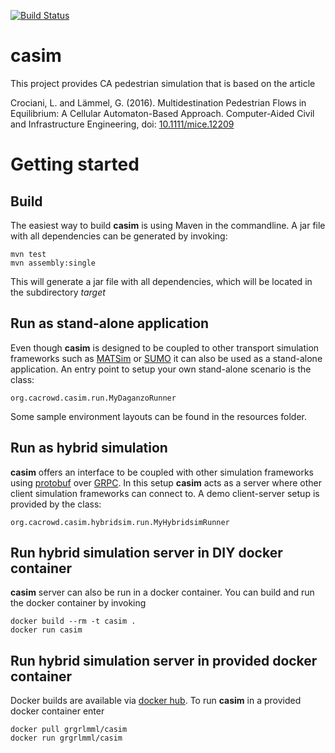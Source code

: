 [![Build Status](https://travis-ci.org/CACrowd/casim.svg?branch=master)](https://travis-ci.org/CACrowd)

# casim
This project provides CA pedestrian simulation that is based on the article

Crociani, L. and Lämmel, G. (2016). Multidestination Pedestrian Flows in 
Equilibrium: A Cellular Automaton-Based Approach. Computer-Aided Civil 
and Infrastructure Engineering, doi: [10.1111/mice.12209](http://onlinelibrary.wiley.com/doi/10.1111/mice.12209/abstract)

# Getting started
## Build
The easiest way to build **casim** is using Maven in the commandline. A jar file with all dependencies can be generated by invoking:

    mvn test
    mvn assembly:single
    
This will generate a jar file with all dependencies, which will be located in the subdirectory *target* 

## Run as stand-alone application
Even though **casim** is designed to be coupled to other transport simulation frameworks such as [MATSim](http://matsim.org) 
or [SUMO](http://sumo.dlr.de) it can also be used as a stand-alone application. An entry point to setup your own stand-alone scenario
is the class:
    
    org.cacrowd.casim.run.MyDaganzoRunner
     
Some sample environment layouts can be found in the resources folder.

## Run as hybrid simulation
**casim** offers an interface to be coupled with other simulation frameworks using [protobuf](https://github.com/google/protobuf) 
over [GRPC](http://www.grpc.io). In this setup **casim** acts as a server where other client simulation frameworks can connect to.
A demo client-server setup is provided by the class:

    org.cacrowd.casim.hybridsim.run.MyHybridsimRunner
    
## Run hybrid simulation server in DIY docker container
**casim** server can also be run in a docker container. You can build and run the docker container by invoking

    docker build --rm -t casim .
    docker run casim
   
## Run hybrid simulation server in provided docker container
Docker builds are available via [docker hub](https://hub.docker.com/r/grgrlmml/casim/). To run **casim** in a provided docker container enter

    docker pull grgrlmml/casim
    docker run grgrlmml/casim
    


